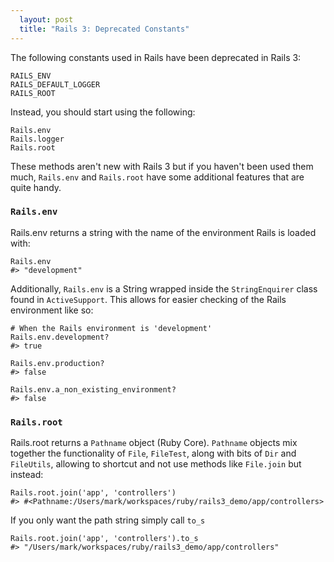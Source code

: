 ```yaml
---
  layout: post
  title: "Rails 3: Deprecated Constants"
---
```


The following constants used in Rails have been deprecated in Rails 3:

    RAILS_ENV
    RAILS_DEFAULT_LOGGER
    RAILS_ROOT

Instead, you should start using the following:

    Rails.env
    Rails.logger
    Rails.root

These methods aren't new with Rails 3 but if you haven't been used them much, `Rails.env` and `Rails.root` have some additional features that are quite handy.

### `Rails.env`

Rails.env returns a string with the name of the environment Rails is loaded with:

    Rails.env
    #> "development"

Additionally, `Rails.env` is a String wrapped inside the `StringEnquirer` class found in `ActiveSupport`. This allows for easier checking of the Rails environment like so:

    # When the Rails environment is 'development'
    Rails.env.development?
    #> true
    
    Rails.env.production?
    #> false

    Rails.env.a_non_existing_environment?
    #> false

### `Rails.root`

Rails.root returns a `Pathname` object (Ruby Core). `Pathname` objects mix together the functionality of `File`, `FileTest`, along with bits of `Dir` and `FileUtils`, allowing to shortcut and not use methods like `File.join` but instead:

    Rails.root.join('app', 'controllers')
    #> #<Pathname:/Users/mark/workspaces/ruby/rails3_demo/app/controllers>

If you only want the path string simply call `to_s`

    Rails.root.join('app', 'controllers').to_s
    #> "/Users/mark/workspaces/ruby/rails3_demo/app/controllers"
